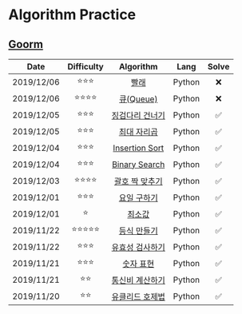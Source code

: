 # Algorithm Practice

## [Goorm](https://level.goorm.io/)


|    Date    |           Difficulty           |                          Algorithm                          |  Lang  | Solve |
| :--------: | :----------------------------: | :---------------------------------------------------------: | :----: | :---: |
| 2019/12/06 |       :star::star::star:       |             [빨래](./goorm/not-yet/빨래/README.md)              | Python |   ❌   |
| 2019/12/06 |    :star::star::star::star:    |       [큐(Queue)](./goorm/not-yet/큐(Queue)/README.md)        | Python |   ❌   |
| 2019/12/05 |       :star::star::star:       |       [징검다리 건너기](./goorm/solved/징검다리%20건너기/README.md)       | Python |   ✅   |
| 2019/12/05 |       :star::star::star:       |         [최대 자리곱](./goorm/solved/최대%20자리곱/README.md)         | Python |   ✅   |
| 2019/12/04 |       :star::star::star:       | [Insertion Sort](./goorm/solved/Insertion%20Sort/README.md) | Python |   ✅   |
| 2019/12/04 |       :star::star::star:       |  [Binary Search](./goorm/solved/Binary%20Search/README.md)  | Python |   ✅   |
| 2019/12/03 |    :star::star::star::star:    |      [괄호 짝 맞추기](./goorm/solved/괄호%20짝%20맞추기/README.md)      | Python |   ✅   |
| 2019/12/01 |       :star::star::star:       |         [요일 구하기](./goorm/solved/요일%20구하기/README.md)         | Python |   ✅   |
| 2019/12/01 |             :star:             |             [최소값](./goorm/solved/최소값/README.md)             | Python |   ✅   |
| 2019/11/22 | :star::star::star::star::star: |         [등식 만들기](./goorm/solved/등식%20만들기/README.md)         | Python |   ✅   |
| 2019/11/22 |       :star::star::star:       |       [유효성 검사하기](./goorm/solved/유효성%20검사하기/README.md)       | Python |   ✅   |
| 2019/11/21 |       :star::star::star:       |          [숫자 표현](./goorm/solved/숫자%20표현/README.md)          | Python |   ✅   |
| 2019/11/21 |          :star::star:          |       [통신비 계산하기](./goorm/solved/통신비%20계산하기/README.md)       | Python |   ✅   |
| 2019/11/20 |          :star::star:          |       [유클리드 호제법](./goorm/solved/유클리드%20호제법/README.md)       | Python |   ✅   |
